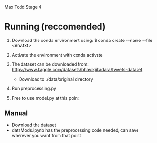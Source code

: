 Max Todd
Stage 4

# Running (reccomended)
1. Download the conda environment using: $ conda create --name <env name you want> --file <env.txt>

2. Activate the environment with conda activate <env name you want>

3. The dataset can be downloaded from: https://www.kaggle.com/datasets/bhavikjikadara/tweets-dataset
    - Download to ./data/original directory

4. Run preprocessing.py

5. Free to use model.py at this point


## Manual
- Download the dataset
- dataMods.ipynb has the preprocessing code needed, can save wherever you want from that point
